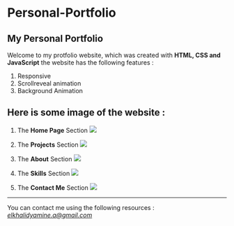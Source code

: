 # Personal-Portfolio
## My Personal Portfolio

Welcome to my protfolio website, which was created with **HTML, CSS and JavaScript**
the website has the following features :
1. Responsive
2. Scrollreveal animation
3. Background Animation

Here is some image of the website :
----------------------------------
1. The **Home Page** Section
![](./assets/Pictures/capture-one.jpg)

2. The **Projects** Section
![](./assets/Pictures/capture-two.jpg)

3. The **About** Section
![](./assets/Pictures/capture-three.jpg)

4. The **Skills** Section
![](./assets/Pictures/capture-four.jpg)

5. The **Contact Me** Section
![](./assets/Pictures/capture-five.jpg)

----------------------------------
You can contact me using the following resources :
*elkhalidyamine.a@gmail.com*
